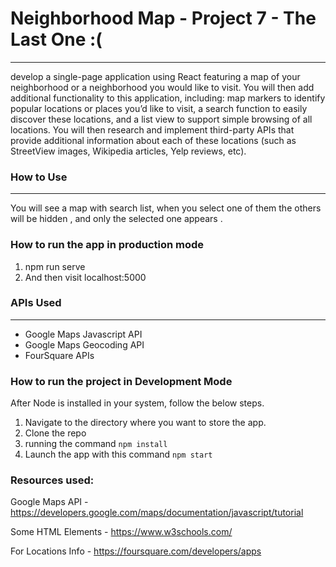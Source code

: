 # Neighborhood Map - Project 7 - The Last One :(
---
 develop a single-page application using React featuring a map of your neighborhood or a neighborhood you would like to visit.
 You will then add additional functionality to this application,
 including: map markers to identify popular locations or places you’d like to visit,
 a search function to easily discover these locations, and a list view to support simple browsing of all locations.
 You will then research and implement third-party APIs that provide additional information about each of these locations (such as StreetView images, Wikipedia articles, Yelp reviews, etc).

### How to Use
---
You will see a map with search list,
when you select one of them the others will be hidden , and only the selected one appears .


### How to run the app in production mode
1. npm run serve
2. And then visit localhost:5000


### APIs Used
---
- Google Maps Javascript API
- Google Maps Geocoding API
- FourSquare APIs


### How to run the project in Development Mode

After Node is installed in your system, follow the below steps.

1. Navigate to the directory where you want to store the app.
2. Clone the repo
3. running the command `npm install`
4. Launch the app with this command `npm start`



### Resources used:
Google Maps API -
https://developers.google.com/maps/documentation/javascript/tutorial

Some HTML Elements -
https://www.w3schools.com/

For Locations Info -
https://foursquare.com/developers/apps


